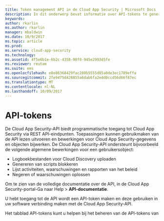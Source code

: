 ```yaml
---
title: Token management API in de Cloud App Security | Microsoft Docs
description: In dit onderwerp bevat informatie over API-tokens te genereren voor Cloud App Security.
keywords: 
author: rkarlin
ms.author: rkarlin
manager: mbaldwin
ms.date: 10/9/2017
ms.topic: article
ms.prod: 
ms.service: cloud-app-security
ms.technology: 
ms.assetid: 4f5e6b1e-6b2c-4358-98f0-945e2993d5fe
ms.reviewer: reutam
ms.suite: ems
ms.openlocfilehash: e8e86368429fac280b5555d85a0de3ec1789effa
ms.sourcegitcommit: 2fe9475d428855a6dab6fa2edd0ccd56d66f87ec
ms.translationtype: MT
ms.contentlocale: nl-NL
ms.lasthandoff: 10/09/2017
---
```

# <a name="api-tokens"></a>API-tokens
    
De Cloud App Security-API biedt programmatische toegang tot Cloud App Security via REST API-eindpunten. Toepassingen kunnen gebruikmaken van de API lezen uitvoeren en bewerkingen voor Cloud App Security-gegevens en objecten bijwerken. De Cloud App Security-API ondersteunt bijvoorbeeld de volgende algemene bewerkingen voor een gebruikersobject:

- Logboekbestanden voor Cloud Discovery uploaden
- Genereren van scripts blokkeren
- Lijst activiteiten, waarschuwingen en rapporten van het beleid
- Negeren of waarschuwingen oplossen

Om te zien van de volledige documentatie over de API, in de Cloud App Security-portal-Ga naar Help > **API-documentatie**.

U hebt toegang tot de API wordt een API-token maken en deze gebruiken in uw software verbinding maken met de Cloud App Security-API.

Het tabblad API-tokens kunt u helpen bij het beheren van de API-tokens van uw tenant. 


## <a name="generate-a-token"></a>Een token genereren

1. Op de **instellingen** selecteert u **Security extensions** en vervolgens **API tokens**.

2. Klik op het plusteken **nieuw token genereren** en geef een naam voor het token in de toekomst te identificeren en op **volgende**.
![Cloud App Security genereert API-token](./media/api-token-gen.png)

3. Kopieer de token waarde en sla het ergens voor herstel - als je het kwijtraakt moet u het token te genereren. Het token heeft de bevoegdheden van de gebruiker die deze is uitgegeven. Een lezer van de beveiliging kan niet bijvoorbeeld uitgeven van een token dat gegevens kunt wijzigen.

4. U kunt de tokens filteren op status: actief of inactief gegenereerde. 

  - Gegenereerd zijn tokens die nooit zijn gebruikt. 
  - Actieve zijn tokens die zijn gegenereerd en in de afgelopen zeven dagen zijn gebruikt. 
  - Niet-actief zijn gebruikt, maar er is geen activiteit in de afgelopen zeven dagen.
5. Nadat u een nieuw token genereren, krijgt u een nieuwe URL op voor toegang tot de Cloud App Security-portal. 

 ![Cloud App Security-API-token](./media/generate-api-token.png)

De algemene portal URL blijft werken, maar is aanzienlijk langzamer dan de aangepaste URL voorzien van uw token. Als u de URL op elk gewenst moment vergeet, kunt u deze bekijken door te gaan naar de **?** pictogram in het menu en selecteer **over**.

## <a name="api-token-management"></a>Token management API

De token API-pagina bevat een tabel met alle API-tokens die zijn gegenereerd.

Volledige beheerders zien alle tokens die worden gegenereerd voor deze tenant. Andere gebruikers zien alleen de tokens die ze zelf gegenereerd.

De tabel bevat informatie over wanneer het token is gegenereerd en waarop het laatst is gebruikt en kunt u in te trekken van het token. 

Nadat een token is ingetrokken, wordt deze verwijderd uit de tabel en de software die werd gebruikt mislukt API-aanroepen maken totdat een nieuw token is opgegeven. 

> [!NOTE]
> SIEM-connectors en logboekverzamelaars ook API tokens te gebruiken. Deze tokens moeten worden beheerd vanaf de SIEM-agent secties en logboekverzamelaars en worden niet weergegeven in deze tabel. 





## <a name="see-also"></a>Zie ook  
[Problemen met SIEM-integratie oplossen](troubleshooting-siem.md)   
[Ga naar de ondersteuningspagina van Cloud App Security voor technische ondersteuning.](http://support.microsoft.com/oas/default.aspx?prid=16031)   
[Premier-klanten kunnen Cloud App Security ook rechtstreeks vanuit Premier Portal kiezen.](https://premier.microsoft.com/)  

## <a name="check-out-this-video"></a>Bekijk deze video.
[Microsoft Cloud App Security – REST-API en Tokens](https://channel9.msdn.com/Shows/Microsoft-Security/Microsoft-Cloud-App-Security--REST-APIs-and-Tokens)  